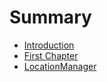 # Summary

* [Introduction](README.md)
* [First Chapter](chapter1.md)
* [LocationManager](locationmanager.md)

